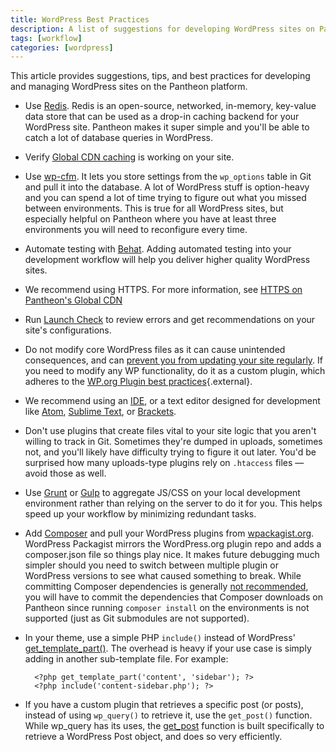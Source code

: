```yaml
---
title: WordPress Best Practices
description: A list of suggestions for developing WordPress sites on Pantheon.
tags: [workflow]
categories: [wordpress]
---
```


This article provides suggestions, tips, and best practices for developing and managing WordPress sites on the Pantheon platform.

* Use [Redis](/docs/redis/). Redis is an open-source, networked, in-memory, key-value data store that can be used as a drop-in caching backend for your WordPress site. Pantheon makes it super simple and you'll be able to catch a lot of database queries in WordPress.

* Verify [Global CDN caching](/docs/test-global-cdn-caching/) is working on your site.

* Use [wp-cfm](/docs/wp-cfm/). It lets you store settings from the `wp_options` table in Git and pull it into the database. A lot of WordPress stuff is option-heavy and you can spend a lot of time trying to figure out what you missed between environments. This is true for all WordPress sites, but especially helpful on Pantheon where you have at least three environments you will need to reconfigure every time.

* Automate testing with [Behat](/docs/guides/wordpress-automated-testing/). Adding automated testing into your development workflow will help you deliver higher quality WordPress sites.

* We recommend using HTTPS. For more information, see [HTTPS on Pantheon's Global CDN](/docs/https/)

* Run [Launch Check](/docs/wordpress-launch-check) to review errors and get recommendations on your site's configurations.

* Do not modify core WordPress files as it can cause unintended consequences, and can [prevent you from updating your site regularly](/docs/core-updates#apply-upstream-updates-manually-from-the-command-line-to-resolve-merge-conflicts). If you need to modify any WP functionality, do it as a custom plugin, which adheres to the [WP.org Plugin best practices](https://developer.wordpress.org/plugins/the-basics/best-practices/){.external}.

*  We recommend using an [IDE](https://en.wikipedia.org/wiki/Comparison_of_integrated_development_environments#PHP), or a text editor designed for development like [Atom](https://atom.io/), [Sublime Text](https://www.sublimetext.com/), or [Brackets](https://github.com/adobe/brackets/).

* Don't use plugins that create files vital to your site logic that you aren't willing to track in Git. Sometimes they're dumped in uploads, sometimes not, and you'll likely have difficulty trying to figure it out later. You'd be surprised how many uploads-type plugins rely on `.htaccess` files — avoid those as well.

* Use [Grunt](https://gruntjs.com) or [Gulp](https://github.com/gulpjs/gulp) to aggregate JS/CSS on your local development environment rather than relying on the server to do it for you. This helps speed up your workflow by minimizing redundant tasks.

* Add [Composer](/docs/composer/) and pull your WordPress plugins from [wpackagist.org](https://wpackagist.org/). WordPress Packagist mirrors the WordPress.org plugin repo and adds a composer.json file so things play nice. It makes future debugging much simpler should you need to switch between multiple plugin or WordPress versions to see what caused something to break. While committing Composer dependencies is generally [not recommended](https://getcomposer.org/doc/faqs/should-i-commit-the-dependencies-in-my-vendor-directory.md), you will have to commit the dependencies that Composer downloads on Pantheon since running `composer install` on the environments is not supported (just as Git submodules are not supported).

* In your theme, use a simple PHP `include()` instead of WordPress' [get_template_part()](https://codex.wordpress.org/Function_Reference/get_template_part). The overhead is heavy if your use case is simply adding in another sub-template file. For example:

        <?php get_template_part('content', 'sidebar'); ?>
        <?php include('content-sidebar.php'); ?>

* If you have a custom plugin that retrieves a specific post (or posts), instead of using `wp_query()` to retrieve it, use the `get_post()` function. While wp_query has its uses, the [get_post](https://developer.wordpress.org/reference/functions/get_post/) function is built specifically to retrieve a WordPress Post object, and does so very efficiently.

